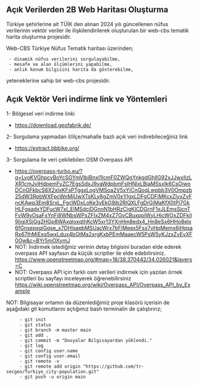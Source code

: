 ## Açık Verilerden 2B Web Haritası Oluşturma
Türkiye şehirlerine ait TÜİK den alınan 2024 yılı güncellenen nüfus verilerinin vektör veriler ile ilişkilendirilerek oluşturulan bir web-cbs tematik harita oluşturma projesidir.

 Web-CBS Türkiye Nüfus Tematik haritası üzerinden;
 
     - dinamik nüfus verilerini sorgulayabilme,
     - mesafe ve alan ölçümlerini yapabilme,
     - anlık konum bilgisini harita da gösterebilme,
    
yeteneklerine sahip bir web-cbs projesidir.

 
## Açık Vektör Veri indirme link ve Yöntemleri

1- Bölgesel veri indirme linki 
- https://download.geofabrik.de/

2- Sorgulama yapmadan il/ilçe/mahalle bazlı açık veri indirebileceğiniz link 
- https://extract.bbbike.org/

3- Sorgulama ile veri çekilebilen OSM Overpass API 
- https://overpass-turbo.eu/?q=LyoKVGhpcyBoYcSGYmVlbiBnxI1lcmF0ZWQgYnkgdGhlIG92xJJwxIlzLXR1cmJvIHdpemFyZC7EgsSdxJ9yaWdpbmFsIHNlxLBjaMSsxIk6CsOiwoDCnGFkbcS6X2xlxKFsPTggxLogVMSoa2V5xYjCnQoqLwpbb3V0Ompzb25dW3RpbWXFpcWnMjUwXTsKLy8gZmV0xYIgxLDFgCDFiMKcxZlyxZvFncKAwp3Em8SrxL_FgcWDxLoKe3vEkG9jb2RlQXLFgDrGiMaKfX0tPi7GkHLFgsadxYDFucW7xI_ElMSdciDGnnN1bHRzCigKICDGrnF1xJLEmsSjcnTFvW9yOsaFxYnFi8WNbsWPxZFlxZM4xZ7GvCBuxpplWyLHjcWOxZDFkiI9IjgiXSjGg2HGp8WAxqloxqthKcW5xr13YXnHm8edx4_Hn8eSx6HHo8elx6fGnsepxqjGqse_x7DHlsaebMSUacWrx7bFjMeex5Fsx7vHpMemx6jHqsaRx67IhMiExq5wxLdux4bGtMa2xrgKxbPEmMaaecW5PsW5yKJzxZvEvXF0Ow&c=BYr5mOXymJ
- NOT: İndirmek istediğiniz verinin detay bilgisini buradan elde ederek overpass API sayfasın da küçük scriptler ile elde edebilirsiniz. https://www.openstreetmap.org/#map=18/38.370442/34.026021&layers=C
- NOT: Overpass API için farklı osm verileri indirmek için yazılan örnek scriptleri bu sayfayı inceleyerek öğrenebilirsiniz https://wiki.openstreetmap.org/wiki/Overpass_API/Overpass_API_by_Example

NOT: Bilgisayar ortamın da düzenlediğimiz proje klasörü içerisin de aşağıdaki git komutlarını açtığımız bash terminalin de çalıştırırız;

         - git init
         - git status
         - git branch -m master main
         - git add .
         - git commit -m "Dosyalar Bilgisayardan yüklendi."
         - git log
         - git config user.name
         - git config user.email
         - git remote -v
         - git remote add origin "https://github.com/tr-secgeo/Turkiye_city-population.git" 
         - git push -u origin main
